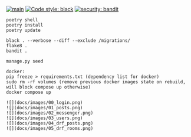 [![main](https://github.com/lyingtakemura/socmed-sample/actions/workflows/main.yaml/badge.svg)](https://github.com/lyingtakemura/socmed-sample/actions/workflows/main.yaml)
[![Code style: black](https://img.shields.io/badge/code%20style-black-000000.svg)](https://github.com/psf/black)
[![security: bandit](https://img.shields.io/badge/security-bandit-yellow.svg)](https://github.com/PyCQA/bandit)

```
poetry shell
poetry install
poetry update

black . --verbose --diff --exclude /migrations/
flake8 .
bandit .

manage.py seed

docker:
pip freeze > requirements.txt (dependency list for docker)
sudo rm -rf volumes (remove previous docker images state on rebuild, will block compose up otherwise)
docker compose up

![](docs/images/00_login.png)
![](docs/images/01_posts.png)
![](docs/images/02_messenger.png)
![](docs/images/03_users.png)
![](docs/images/04_drf_posts.png)
![](docs/images/05_drf_rooms.png)
```
